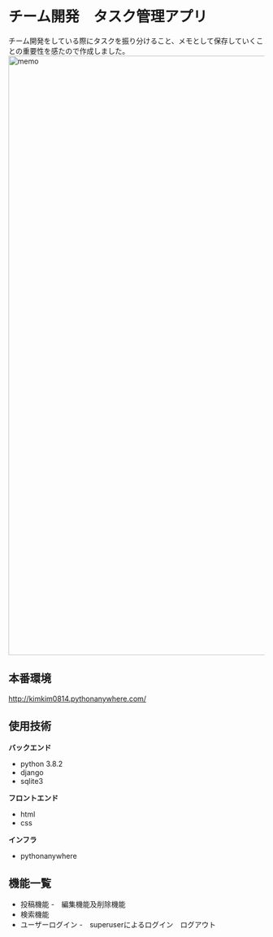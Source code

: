 チーム開発　タスク管理アプリ
====
チーム開発をしている際にタスクを振り分けること、メモとして保存していくことの重要性を感たので作成しました。
<img width="1178" alt="memo" src="https://user-images.githubusercontent.com/54876760/87228903-399dfd00-c3df-11ea-9d62-54b400bff367.png">

## 本番環境
http://kimkim0814.pythonanywhere.com/


## 使用技術
**バックエンド**
- python 3.8.2
- django
- sqlite3

**フロントエンド**
- html
- css


**インフラ**
- pythonanywhere

## 機能一覧
- 投稿機能
  -　編集機能及削除機能
- 検索機能
- ユーザーログイン
  -　superuserによるログイン　ログアウト
